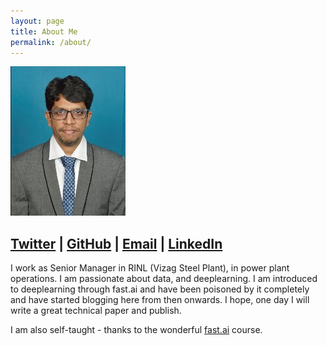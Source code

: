 ```yaml
---
layout: page
title: About Me
permalink: /about/
---
```


<img src="/images/mldurga.jpg">
<!-- ![]({{site.baseurl}}/images/DurgaKumar.JPG "https://github.com/mldurga/easydl") -->

## [Twitter](https://twitter.com/durgaamma2005) | [GitHub](https://github.com/mldurga) | [Email](durgaamma2005@gmail.com) | [LinkedIn](https://www.linkedin.com/in/durga-kumar-d-0b085922/)

I work as Senior Manager in RINL (Vizag Steel Plant), in power plant operations. I am passionate about data, and deeplearning. I am introduced to deeplearning through fast.ai and have been poisoned by it completely and have started blogging here from then onwards. I hope, one day I will write a great technical paper and publish. 

I am also self-taught - thanks to the wonderful [fast.ai](https://course.fast.ai/) course.


